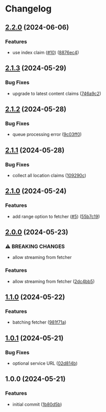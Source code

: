 # Changelog

## [2.2.0](https://github.com/w3s-project/blob-fetcher/compare/v2.1.3...v2.2.0) (2024-06-06)


### Features

* use index claim ([#10](https://github.com/w3s-project/blob-fetcher/issues/10)) ([8876ec4](https://github.com/w3s-project/blob-fetcher/commit/8876ec4dd25dcec741f67f0c88c512d42ae93836))

## [2.1.3](https://github.com/w3s-project/blob-fetcher/compare/v2.1.2...v2.1.3) (2024-05-29)


### Bug Fixes

* upgrade to latest content claims ([746a9c2](https://github.com/w3s-project/blob-fetcher/commit/746a9c22be8017593089d21d97cd62215939977d))

## [2.1.2](https://github.com/w3s-project/blob-fetcher/compare/v2.1.1...v2.1.2) (2024-05-28)


### Bug Fixes

* queue processing error ([9c03ff0](https://github.com/w3s-project/blob-fetcher/commit/9c03ff0f4a22a7f5164117cdcefd6bed8854797e))

## [2.1.1](https://github.com/w3s-project/blob-fetcher/compare/v2.1.0...v2.1.1) (2024-05-28)


### Bug Fixes

* collect all location claims ([109290c](https://github.com/w3s-project/blob-fetcher/commit/109290cdeddb7a625e36e1484778a1e68905c576))

## [2.1.0](https://github.com/w3s-project/blob-fetcher/compare/v2.0.0...v2.1.0) (2024-05-24)


### Features

* add range option to fetcher ([#5](https://github.com/w3s-project/blob-fetcher/issues/5)) ([55b7c19](https://github.com/w3s-project/blob-fetcher/commit/55b7c1951074ea5508cf2158159c58bd0c5043ef))

## [2.0.0](https://github.com/w3s-project/blob-fetcher/compare/v1.1.0...v2.0.0) (2024-05-23)


### ⚠ BREAKING CHANGES

* allow streaming from fetcher

### Features

* allow streaming from fetcher ([2dc4bb5](https://github.com/w3s-project/blob-fetcher/commit/2dc4bb5f675250453d8009de402d7290c0ab3242))

## [1.1.0](https://github.com/w3s-project/blob-fetcher/compare/v1.0.1...v1.1.0) (2024-05-22)


### Features

* batching fetcher ([981f71a](https://github.com/w3s-project/blob-fetcher/commit/981f71a464c410ffd5a1b3bb7fef05c0f823c9ce))

## [1.0.1](https://github.com/w3s-project/blob-fetcher/compare/v1.0.0...v1.0.1) (2024-05-21)


### Bug Fixes

* optional service URL ([02d814b](https://github.com/w3s-project/blob-fetcher/commit/02d814bc3477b91f49be2ab4259b7eab5d5fbe07))

## 1.0.0 (2024-05-21)


### Features

* initial commit ([1b80d5b](https://github.com/w3s-project/blob-fetcher/commit/1b80d5b7590e4cbe7835a657fa5a7d2c73fe7172))

